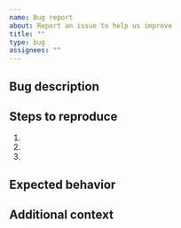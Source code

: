 ```yaml
---
name: Bug report
about: Report an issue to help us improve
title: ""
type: bug
assignees: ""
---
```


## Bug description

<!--- A clear and concise description of what the bug is. -->

## Steps to reproduce

<!--- Steps to reproduce the behavior. -->

1.
2.
3.

## Expected behavior

<!--- A clear and concise description of what you expected to happen. -->

## Additional context

<!---Add any other context or screenshots about the problem here.-->

<!---If relevant, please include the browser you are using, and the package versions in your environment (pip list).-->
